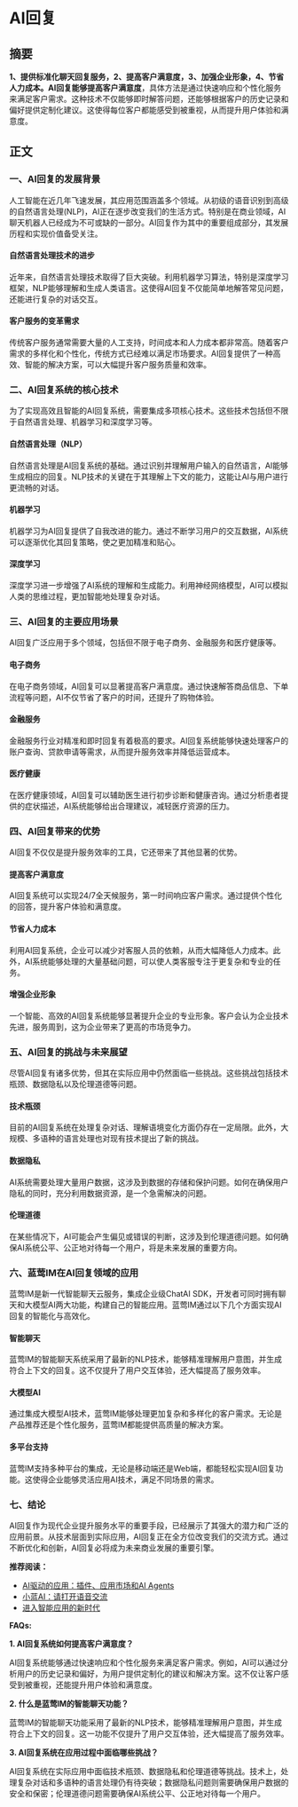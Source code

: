 # AI回复


## 摘要

**1、提供标准化聊天回复服务，2、提高客户满意度，3、加强企业形象，4、节省人力成本。**AI回复能够**提高客户满意度**，具体方法是通过快速响应和个性化服务来满足客户需求。这种技术不仅能够即时解答问题，还能够根据客户的历史记录和偏好提供定制化建议。这使得每位客户都能感受到被重视，从而提升用户体验和满意度。

## 正文

### 一、AI回复的发展背景

人工智能在近几年飞速发展，其应用范围涵盖多个领域。从初级的语音识别到高级的自然语言处理(NLP)，AI正在逐步改变我们的生活方式。特别是在商业领域，AI聊天机器人已经成为不可或缺的一部分。AI回复作为其中的重要组成部分，其发展历程和实现价值备受关注。

#### 自然语言处理技术的进步

近年来，自然语言处理技术取得了巨大突破。利用机器学习算法，特别是深度学习框架，NLP能够理解和生成人类语言。这使得AI回复不仅能简单地解答常见问题，还能进行复杂的对话交互。

#### 客户服务的变革需求

传统客户服务通常需要大量的人工支持，时间成本和人力成本都非常高。随着客户需求的多样化和个性化，传统方式已经难以满足市场要求。AI回复提供了一种高效、智能的解决方案，可以大幅提升客户服务质量和效率。

### 二、AI回复系统的核心技术

为了实现高效且智能的AI回复系统，需要集成多项核心技术。这些技术包括但不限于自然语言处理、机器学习和深度学习等。

#### 自然语言处理（NLP）

自然语言处理是AI回复系统的基础。通过识别并理解用户输入的自然语言，AI能够生成相应的回复。NLP技术的关键在于其理解上下文的能力，这能让AI与用户进行更流畅的对话。

#### 机器学习

机器学习为AI回复提供了自我改进的能力。通过不断学习用户的交互数据，AI系统可以逐渐优化其回复策略，使之更加精准和贴心。

#### 深度学习

深度学习进一步增强了AI系统的理解和生成能力。利用神经网络模型，AI可以模拟人类的思维过程，更加智能地处理复杂对话。

### 三、AI回复的主要应用场景

AI回复广泛应用于多个领域，包括但不限于电子商务、金融服务和医疗健康等。

#### 电子商务

在电子商务领域，AI回复可以显著提高客户满意度。通过快速解答商品信息、下单流程等问题，AI不仅节省了客户的时间，还提升了购物体验。

#### 金融服务

金融服务行业对精准和即时回复有着极高的要求。AI回复系统能够快速处理客户的账户查询、贷款申请等需求，从而提升服务效率并降低运营成本。

#### 医疗健康

在医疗健康领域，AI回复可以辅助医生进行初步诊断和健康咨询。通过分析患者提供的症状描述，AI系统能够给出合理建议，减轻医疗资源的压力。

### 四、AI回复带来的优势

AI回复不仅仅是提升服务效率的工具，它还带来了其他显著的优势。

#### 提高客户满意度

AI回复系统可以实现24/7全天候服务，第一时间响应客户需求。通过提供个性化的回答，提升客户体验和满意度。

#### 节省人力成本

利用AI回复系统，企业可以减少对客服人员的依赖，从而大幅降低人力成本。此外，AI系统能够处理的大量基础问题，可以使人类客服专注于更复杂和专业的任务。

#### 增强企业形象

一个智能、高效的AI回复系统能够显著提升企业的专业形象。客户会认为企业技术先进，服务周到，这为企业带来了更高的市场竞争力。

### 五、AI回复的挑战与未来展望

尽管AI回复有诸多优势，但其在实际应用中仍然面临一些挑战。这些挑战包括技术瓶颈、数据隐私以及伦理道德等问题。

#### 技术瓶颈

目前的AI回复系统在处理复杂对话、理解语境变化方面仍存在一定局限。此外，大规模、多语种的语言处理也对现有技术提出了新的挑战。

#### 数据隐私

AI系统需要处理大量用户数据，这涉及到数据的存储和保护问题。如何在确保用户隐私的同时，充分利用数据资源，是一个急需解决的问题。

#### 伦理道德

在某些情况下，AI可能会产生偏见或错误的判断，这涉及到伦理道德问题。如何确保AI系统公平、公正地对待每一个用户，将是未来发展的重要方向。

### 六、蓝莺IM在AI回复领域的应用

蓝莺IM是新一代智能聊天云服务，集成企业级ChatAI SDK，开发者可同时拥有聊天和大模型AI两大功能，构建自己的智能应用。蓝莺IM通过以下几个方面实现AI回复的智能化与高效化。

#### 智能聊天

蓝莺IM的智能聊天系统采用了最新的NLP技术，能够精准理解用户意图，并生成符合上下文的回复。这不仅提升了用户交互体验，还大幅提高了服务效率。

#### 大模型AI

通过集成大模型AI技术，蓝莺IM能够处理更加复杂和多样化的客户需求。无论是产品推荐还是个性化服务，蓝莺IM都能提供高质量的解决方案。

#### 多平台支持

蓝莺IM支持多种平台的集成，无论是移动端还是Web端，都能轻松实现AI回复功能。这使得企业能够灵活应用AI技术，满足不同场景的需求。

### 七、结论

AI回复作为现代企业提升服务水平的重要手段，已经展示了其强大的潜力和广泛的应用前景。从技术层面到实际应用，AI回复正在全方位改变我们的交流方式。通过不断优化和创新，AI回复必将成为未来商业发展的重要引擎。

**推荐阅读：**

- [AI驱动的应用：插件、应用市场和AI Agents](articles/product-and-technologies/AI-Powered-Applications-Plugins-App-Store-and-AI-Agents.html)
- [小蓝AI：请打开语音交流](articles/product-and-technologies/Lanying-AI-Please-Enable-Voice-Communication.html)
- [进入智能应用的新时代](articles/product-and-technologies/Entering-the-New-Era-of-AI-Applications.html)

**FAQs:**

**1. AI回复系统如何提高客户满意度？**

AI回复系统能够通过快速响应和个性化服务来满足客户需求。例如，AI可以通过分析用户的历史记录和偏好，为用户提供定制化的建议和解决方案。这不仅让客户感受到被重视，还能提升用户体验和满意度。

**2. 什么是蓝莺IM的智能聊天功能？**

蓝莺IM的智能聊天功能采用了最新的NLP技术，能够精准理解用户意图，并生成符合上下文的回复。这一功能不仅提升了用户交互体验，还大幅提高了服务效率。

**3. AI回复系统在应用过程中面临哪些挑战？**

AI回复系统在实际应用中面临技术瓶颈、数据隐私和伦理道德等挑战。技术上，处理复杂对话和多语种的语言处理仍有待突破；数据隐私问题则需要确保用户数据的安全和保密；伦理道德问题需要确保AI系统公平、公正地对待每一个用户。